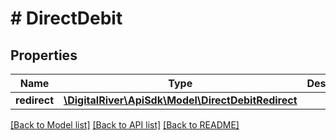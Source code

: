 # # DirectDebit

## Properties

Name | Type | Description | Notes
------------ | ------------- | ------------- | -------------
**redirect** | [**\DigitalRiver\ApiSdk\Model\DirectDebitRedirect**](DirectDebitRedirect.md) |  | [optional] 

[[Back to Model list]](../../README.md#documentation-for-models) [[Back to API list]](../../README.md#documentation-for-api-endpoints) [[Back to README]](../../README.md)


